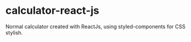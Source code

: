# calculator-react-js
Normal calculator created with ReactJs, using styled-components for CSS stylish.

